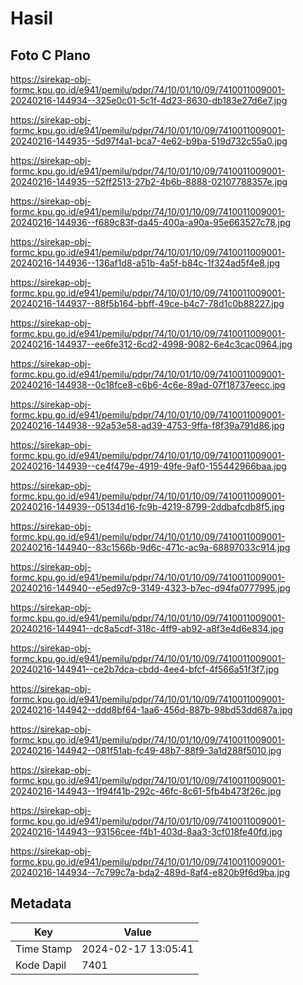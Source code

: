 # Hasil

## Foto C Plano

https://sirekap-obj-formc.kpu.go.id/e941/pemilu/pdpr/74/10/01/10/09/7410011009001-20240216-144934--325e0c01-5c1f-4d23-8630-db183e27d6e7.jpg

https://sirekap-obj-formc.kpu.go.id/e941/pemilu/pdpr/74/10/01/10/09/7410011009001-20240216-144935--5d97f4a1-bca7-4e62-b9ba-519d732c55a0.jpg

https://sirekap-obj-formc.kpu.go.id/e941/pemilu/pdpr/74/10/01/10/09/7410011009001-20240216-144935--52ff2513-27b2-4b6b-8888-02107788357e.jpg

https://sirekap-obj-formc.kpu.go.id/e941/pemilu/pdpr/74/10/01/10/09/7410011009001-20240216-144936--f689c83f-da45-400a-a90a-95e663527c78.jpg

https://sirekap-obj-formc.kpu.go.id/e941/pemilu/pdpr/74/10/01/10/09/7410011009001-20240216-144936--136af1d8-a51b-4a5f-b84c-1f324ad5f4e8.jpg

https://sirekap-obj-formc.kpu.go.id/e941/pemilu/pdpr/74/10/01/10/09/7410011009001-20240216-144937--88f5b164-bbff-49ce-b4c7-78d1c0b88227.jpg

https://sirekap-obj-formc.kpu.go.id/e941/pemilu/pdpr/74/10/01/10/09/7410011009001-20240216-144937--ee6fe312-6cd2-4998-9082-6e4c3cac0964.jpg

https://sirekap-obj-formc.kpu.go.id/e941/pemilu/pdpr/74/10/01/10/09/7410011009001-20240216-144938--0c18fce8-c6b6-4c6e-89ad-07f18737eecc.jpg

https://sirekap-obj-formc.kpu.go.id/e941/pemilu/pdpr/74/10/01/10/09/7410011009001-20240216-144938--92a53e58-ad39-4753-9ffa-f8f39a791d86.jpg

https://sirekap-obj-formc.kpu.go.id/e941/pemilu/pdpr/74/10/01/10/09/7410011009001-20240216-144939--ce4f479e-4919-49fe-9af0-155442966baa.jpg

https://sirekap-obj-formc.kpu.go.id/e941/pemilu/pdpr/74/10/01/10/09/7410011009001-20240216-144939--05134d16-fc9b-4219-8799-2ddbafcdb8f5.jpg

https://sirekap-obj-formc.kpu.go.id/e941/pemilu/pdpr/74/10/01/10/09/7410011009001-20240216-144940--83c1566b-9d6c-471c-ac9a-68897033c914.jpg

https://sirekap-obj-formc.kpu.go.id/e941/pemilu/pdpr/74/10/01/10/09/7410011009001-20240216-144940--e5ed97c9-3149-4323-b7ec-d94fa0777995.jpg

https://sirekap-obj-formc.kpu.go.id/e941/pemilu/pdpr/74/10/01/10/09/7410011009001-20240216-144941--dc8a5cdf-318c-4ff9-ab92-a8f3e4d6e834.jpg

https://sirekap-obj-formc.kpu.go.id/e941/pemilu/pdpr/74/10/01/10/09/7410011009001-20240216-144941--ce2b7dca-cbdd-4ee4-bfcf-4f566a51f3f7.jpg

https://sirekap-obj-formc.kpu.go.id/e941/pemilu/pdpr/74/10/01/10/09/7410011009001-20240216-144942--ddd8bf64-1aa6-456d-887b-98bd53dd687a.jpg

https://sirekap-obj-formc.kpu.go.id/e941/pemilu/pdpr/74/10/01/10/09/7410011009001-20240216-144942--081f51ab-fc49-48b7-88f9-3a1d288f5010.jpg

https://sirekap-obj-formc.kpu.go.id/e941/pemilu/pdpr/74/10/01/10/09/7410011009001-20240216-144943--1f94f41b-292c-46fc-8c61-5fb4b473f26c.jpg

https://sirekap-obj-formc.kpu.go.id/e941/pemilu/pdpr/74/10/01/10/09/7410011009001-20240216-144943--93156cee-f4b1-403d-8aa3-3cf018fe40fd.jpg

https://sirekap-obj-formc.kpu.go.id/e941/pemilu/pdpr/74/10/01/10/09/7410011009001-20240216-144934--7c799c7a-bda2-489d-8af4-e820b9f6d9ba.jpg


## Metadata

| Key        | Value               |
| ---------- | ------------------- |
| Time Stamp | 2024-02-17 13:05:41 |
| Kode Dapil | 7401                |



